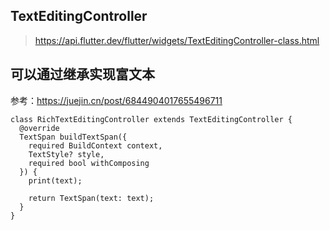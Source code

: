 ## TextEditingController

> https://api.flutter.dev/flutter/widgets/TextEditingController-class.html

## 可以通过继承实现富文本

参考：https://juejin.cn/post/6844904017655496711

```
class RichTextEditingController extends TextEditingController {
  @override
  TextSpan buildTextSpan({
    required BuildContext context,
    TextStyle? style,
    required bool withComposing
  }) {
    print(text);

    return TextSpan(text: text);
  }
}
```